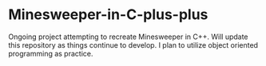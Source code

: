 # Minesweeper-in-C-plus-plus
Ongoing project attempting to recreate Minesweeper in C++. Will update this repository as things continue to develop.
I plan to utilize object oriented programming as practice.
